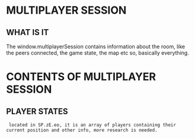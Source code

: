 # MULTIPLAYER SESSION
  ## WHAT IS IT
  The window.multiplayerSession
  contains information about the room, like the peers connected, the game state, the map etc
  so, basically everything.
# CONTENTS OF MULTIPLAYER SESSION
  ## PLAYER STATES
     located in SP.zE.eo, it is an array of players containing their current position and other info, more research is needed.
